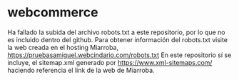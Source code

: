 # webcommerce
Ha fallado la subida del archivo robots.txt a este repositorio, por lo que no es incluido dentro del github. 
Para obtener información del robots.txt visite la web creada en el hosting Miarroba, https://pruebasamiguel.webcindario.com/robots.txt
En este repositorio sí se incluye, el sitemap.xml generado por https://www.xml-sitemaps.com/ haciendo referencia el link de la web de Miarroba. 
